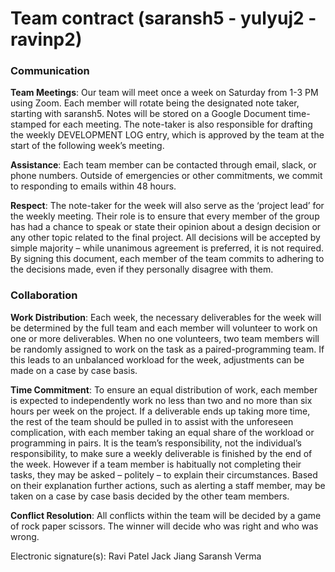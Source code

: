 # Team contract (saransh5 - yulyuj2 - ravinp2)

### Communication
**Team Meetings**: Our team will meet once a week on Saturday from 1-3 PM using Zoom. Each member will rotate being the designated note taker, starting with saransh5. Notes will be stored on a Google Document time-stamped for each meeting. The note-taker is also responsible for drafting the weekly DEVELOPMENT LOG entry, which is approved by the team at the start of the following week’s meeting.

**Assistance**: Each team member can be contacted through email, slack, or phone numbers. Outside of emergencies or other commitments, we commit to responding to emails within 48 hours. 

**Respect**: The note-taker for the week will also serve as the ‘project lead’ for the weekly
meeting. Their role is to ensure that every member of the group has had a chance to speak or state their opinion about a design decision or any other topic related to the final project. All decisions will be accepted by simple majority – while unanimous agreement is preferred, it is not required. By signing this document, each member of the team commits to adhering to the decisions made, even if they personally disagree with them.

### Collaboration
**Work Distribution**: Each week, the necessary deliverables for the week will be determined by the full team and each member will volunteer to work on one or more deliverables. When no one volunteers, two team members will be randomly assigned to work on the task as a paired-programming team. If this leads to an unbalanced workload for the week, adjustments can be made on a case by case basis. 

**Time Commitment**: To ensure an equal distribution of work, each member is expected to independently work no less than two and no more than six hours per week on the project. If a deliverable ends up taking more time, the rest of the team should be pulled in to assist with the unforeseen complication, with each member taking an equal share of the workload or programming in pairs. It is the team’s responsibility, not the individual’s responsibility, to make sure a weekly deliverable is finished by the end of the week. However if a team member is habitually not completing their tasks, they may be asked – politely – to explain their circumstances. Based on their explanation further actions, such as alerting a staff member, may be taken on a case by case basis decided by the other team members.

**Conflict Resolution**: All conflicts within the team will be decided by a game of rock paper scissors. The winner will decide who was right and who was wrong.


Electronic signature(s): 
Ravi Patel
Jack Jiang
 Saransh Verma
